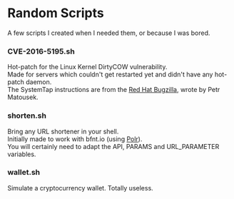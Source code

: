 # Random Scripts
A few scripts I created when I needed them, or because I was bored.  

### CVE-2016-5195.sh
Hot-patch for the Linux Kernel DirtyCOW vulnerability.  
Made for servers which couldn't get restarted yet and didn't have any hot-patch daemon.  
The SystemTap instructions are from the [Red Hat Bugzilla](https://bugzilla.redhat.com/show_bug.cgi?id=1384344#c13), wrote by Petr Matousek.  

### shorten.sh
Bring any URL shortener in your shell.  
Initially made to work with bfnt.io (using [Polr](https://github.com/cydrobolt/polr)).  
You will certainly need to adapt the API, PARAMS and URL_PARAMETER variables.  

### wallet.sh
Simulate a cryptocurrency wallet. Totally useless.  
